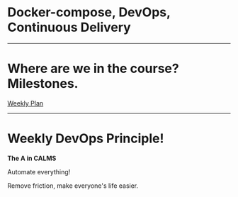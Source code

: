
<div class="title-card">
    <h1>Docker-compose, DevOps, Continuous Delivery</h1>
</div>

---

# Where are we in the course? Milestones.

[Weekly Plan](https://github.com/who-knows-inc/KEA_DAT_DevOps_2025_Spring/blob/main/00._Course_Material/00._Meta_Course_Material/about_the_course.md#course-overall-structure)

---

# Weekly DevOps Principle!

**The A in CALMS**

Automate everything!

Remove friction, make everyone's life easier.

